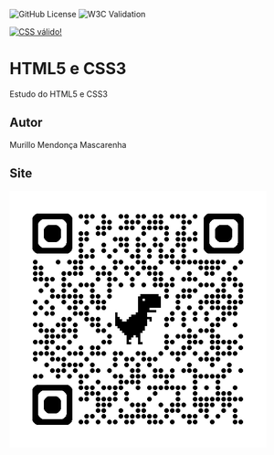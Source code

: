![GitHub License](https://img.shields.io/github/license/mmendoncamascarenha/site)
![W3C Validation](https://img.shields.io/w3c-validation/html?targetUrl=https%3A%2F%2Fmmendoncamascarenha.github.io%2Fsite%2F)
<p>
<a href="http://jigsaw.w3.org/css-validator/check/referer">
    <img style="border:0;width:88px;height:31px"
        src="http://jigsaw.w3.org/css-validator/images/vcss-blue"
        alt="CSS válido!" />
    </a>
</p>

# HTML5 e CSS3 
Estudo do HTML5 e CSS3
## Autor
Murillo Mendonça Mascarenha
## Site
![](img/qrcode.png) 

